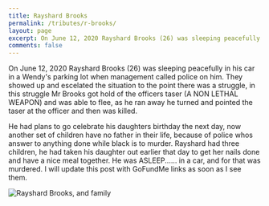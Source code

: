 ```yaml
---
title: Rayshard Brooks
permalink: /tributes/r-brooks/
layout: page
excerpt: On June 12, 2020 Rayshard Brooks (26) was sleeping peacefully in his car in a Wendy's parking lot when management called police on him....
comments: false
---
```


On June 12, 2020 Rayshard Brooks (26) was sleeping peacefully in his car in a Wendy's parking lot when management called police on him. They showed up and escelated the situation to the point there was a struggle, in this struggle Mr Brooks got hold of the officers taser (A NON LETHAL WEAPON) and was able to flee, as he ran away he turned and pointed the taser at the officer and then was killed.  
  
He had plans to go celebrate his daughters birthday the next day, now another set of children have no father in their life, because of police whos answer to anything done while black is to murder. Rayshard had three children, he had taken his daughter out earlier that day to get her nails done and have a nice meal together. He was ASLEEP...... in a car, and for that was murdered. I will update this post with GoFundMe links as soon as I see them.  
  
![Rayshard Brooks, and family](https://cdn.cnn.com/cnnnext/dam/assets/200613210341-04-rayshard-brooks-exlarge-169.jpg)